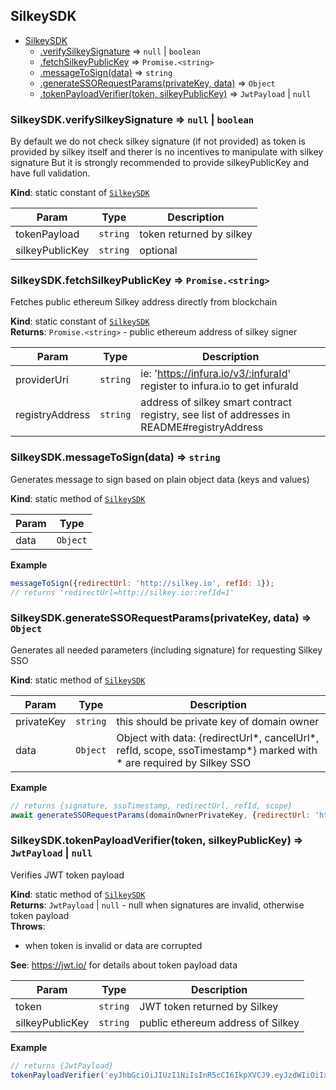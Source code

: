 <a name="module_SilkeySDK"></a>

## SilkeySDK

* [SilkeySDK](#module_SilkeySDK)
    * [.verifySilkeySignature](#module_SilkeySDK.verifySilkeySignature) ⇒ <code>null</code> \| <code>boolean</code>
    * [.fetchSilkeyPublicKey](#module_SilkeySDK.fetchSilkeyPublicKey) ⇒ <code>Promise.&lt;string&gt;</code>
    * [.messageToSign(data)](#module_SilkeySDK.messageToSign) ⇒ <code>string</code>
    * [.generateSSORequestParams(privateKey, data)](#module_SilkeySDK.generateSSORequestParams) ⇒ <code>Object</code>
    * [.tokenPayloadVerifier(token, silkeyPublicKey)](#module_SilkeySDK.tokenPayloadVerifier) ⇒ <code>JwtPayload</code> \| <code>null</code>

<a name="module_SilkeySDK.verifySilkeySignature"></a>

### SilkeySDK.verifySilkeySignature ⇒ <code>null</code> \| <code>boolean</code>
By default we do not check silkey signature (if not provided)
as token is provided by silkey itself and therer is no incentives to manipulate with silkey signature
But it is strongly recommended to provide silkeyPublicKey and have full validation.

**Kind**: static constant of [<code>SilkeySDK</code>](#module_SilkeySDK)  

| Param | Type | Description |
| --- | --- | --- |
| tokenPayload | <code>string</code> | token returned by silkey |
| silkeyPublicKey | <code>string</code> | optional |

<a name="module_SilkeySDK.fetchSilkeyPublicKey"></a>

### SilkeySDK.fetchSilkeyPublicKey ⇒ <code>Promise.&lt;string&gt;</code>
Fetches public ethereum Silkey address directly from blockchain

**Kind**: static constant of [<code>SilkeySDK</code>](#module_SilkeySDK)  
**Returns**: <code>Promise.&lt;string&gt;</code> - public ethereum address of silkey signer  

| Param | Type | Description |
| --- | --- | --- |
| providerUri | <code>string</code> | ie: 'https://infura.io/v3/:infuraId' register to infura.io to get infuraId |
| registryAddress | <code>string</code> | address of silkey smart contract registry, see list of addresses in README#registryAddress |

<a name="module_SilkeySDK.messageToSign"></a>

### SilkeySDK.messageToSign(data) ⇒ <code>string</code>
Generates message to sign based on plain object data (keys and values)

**Kind**: static method of [<code>SilkeySDK</code>](#module_SilkeySDK)  

| Param | Type |
| --- | --- |
| data | <code>Object</code> | 

**Example**  
```js
messageToSign({redirectUrl: 'http://silkey.io', refId: 1});
// returns 'redirectUrl=http://silkey.io::refId=1'
```
<a name="module_SilkeySDK.generateSSORequestParams"></a>

### SilkeySDK.generateSSORequestParams(privateKey, data) ⇒ <code>Object</code>
Generates all needed parameters (including signature) for requesting Silkey SSO

**Kind**: static method of [<code>SilkeySDK</code>](#module_SilkeySDK)  

| Param | Type | Description |
| --- | --- | --- |
| privateKey | <code>string</code> | this should be private key of domain owner |
| data | <code>Object</code> | Object with data: {redirectUrl*, cancelUrl*, refId, scope, ssoTimestamp*}  marked with * are required by Silkey SSO |

**Example**  
```js
// returns {signature, ssoTimestamp, redirectUrl, refId, scope}
await generateSSORequestParams(domainOwnerPrivateKey, {redirectUrl: 'http://silkey.io', refId: 1});
```
<a name="module_SilkeySDK.tokenPayloadVerifier"></a>

### SilkeySDK.tokenPayloadVerifier(token, silkeyPublicKey) ⇒ <code>JwtPayload</code> \| <code>null</code>
Verifies JWT token payload

**Kind**: static method of [<code>SilkeySDK</code>](#module_SilkeySDK)  
**Returns**: <code>JwtPayload</code> \| <code>null</code> - null when signatures are invalid, otherwise token payload  
**Throws**:

- when token is invalid or data are corrupted

**See**: https://jwt.io/ for details about token payload data  

| Param | Type | Description |
| --- | --- | --- |
| token | <code>string</code> | JWT token returned by Silkey |
| silkeyPublicKey | <code>string</code> | public ethereum address of Silkey |

**Example**  
```js
// returns {JwtPayload}
tokenPayloadVerifier('eyJhbGciOiJIUzI1NiIsInR5cCI6IkpXVCJ9.eyJzdWIiOiIxMjM0NTY3ODkwIiwibmFtZSI6IkpvaG4gRG9lIiwiaWF0IjoxNTE2MjM5MDIyfQ.SflKxwRJSMeKKF2QT4fwpMeJf36POk6yJV_adQssw5c');
```
